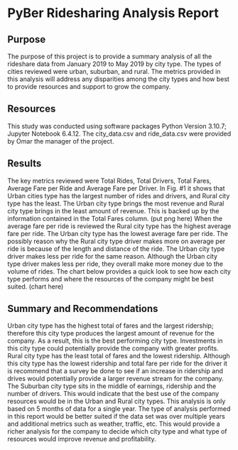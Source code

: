 #  PyBer Ridesharing Analysis Report

## Purpose
The purpose of this project is to provide a summary analysis of all the rideshare data from January 2019 to May 2019 by city type. The types of cities reviewed were urban, suburban, and rural. The metrics provided in this analysis will address any disparities among the city types and how best to provide resources and support to grow the company. 

## Resources
This study was conducted using software packages Python Version 3.10.7; Jupyter Notebook 6.4.12. The city_data.csv and ride_data.csv were provided by Omar the manager of the project.  
  
## Results
The key metrics reviewed were Total Rides, Total Drivers, Total Fares, Average Fare per Ride and Average Fare per Driver.
In Fig. #1 it shows that Urban cities type has the largest number of rides and drivers, and Rural city type has the least. The Urban city type brings the most revenue and Rural city type brings in the least amount of revenue. This is backed up by the information contained in the Total Fares column. 
(put png here)
When the average fare per ride is reviewed the Rural city type has the highest average fare per ride. The Urban city type has the lowest average fare per ride. The possibly reason why the Rural city type driver makes more on average per ride is because of the length and distance of the ride. The Urban city type driver makes less per ride for the same reason. Although the Urban city type driver makes less per ride, they overall make more money due to the volume of rides. 
The chart below provides a quick look to see how each city type performs and where the resources of the company might be best suited. 
(chart here)


## Summary and Recommendations
Urban city type has the highest total of fares and the largest ridership; therefore this city type produces the largest amount of revenue for the company. As a result, this is the best performing city type. Investments in this city type could potentially provide the company with greater profits.
Rural city type has the least total of fares and the lowest ridership. Although this city type has the lowest ridership and total fare per ride for the driver it is recommend that a survey be done to see if an increase in ridership and drives would potentially provide a larger revenue stream for the company.
The Suburban city type sits in the middle of earnings, ridership and the number of drivers. This would indicate that the best use of the company resources would be in the Urban and Rural city types. 
This analysis is only based on 5 months of data for a single year. The type of analysis performed in this report would be better suited if the data set was over multiple years and additional metrics such as weather, traffic, etc. This would provide a richer analysis for the company to decide which city type and what type of resources would improve revenue and profitability. 
